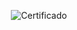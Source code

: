 <div align="center">

  ![Certificado](https://user-images.githubusercontent.com/86432393/207480901-46d56b89-b1e6-4dab-8b59-74fa7c6eb3ff.png)

</div>